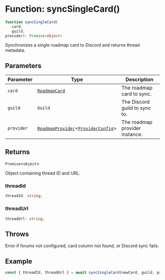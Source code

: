 # Function: syncSingleCard()

```ts
function syncSingleCard(
   card, 
   guild, 
provider): Promise<object>
```

Synchronizes a single roadmap card to Discord and returns thread metadata.

## Parameters

| Parameter | Type | Description |
| ------ | ------ | ------ |
| `card` | [`RoadmapCard`](TypeAlias.RoadmapCard.md) | The roadmap card to sync. |
| `guild` | `Guild` | The Discord guild to sync to. |
| `provider` | [`RoadmapProvider`](Class.RoadmapProvider.md)\<[`ProviderConfig`](TypeAlias.ProviderConfig.md)\> | The roadmap provider instance. |

## Returns

`Promise`\<`object`\>

Object containing thread ID and URL.

### threadId

```ts
threadId: string;
```

### threadUrl

```ts
threadUrl: string;
```

## Throws

Error if forums not configured, card column not found, or Discord sync fails.

## Example

```ts
const { threadId, threadUrl } = await syncSingleCard(newCard, guild, provider);
```
